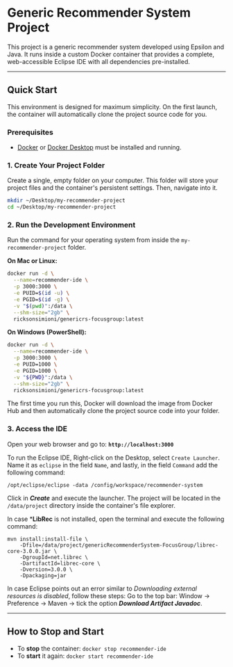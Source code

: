 # Generic Recommender System Project

This project is a generic recommender system developed using Epsilon and Java. It runs inside a custom Docker container that provides a complete, web-accessible Eclipse IDE with all dependencies pre-installed.

-----

## Quick Start

This environment is designed for maximum simplicity. On the first launch, the container will automatically clone the project source code for you.

### **Prerequisites**

  * [Docker](https://docs.docker.com/get-started/get-docker/) or [Docker Desktop](https://www.docker.com/products/docker-desktop/) must be installed and running.

### **1. Create Your Project Folder**

Create a single, empty folder on your computer. This folder will store your project files and the container's persistent settings. Then, navigate into it.

```bash
mkdir ~/Desktop/my-recommender-project
cd ~/Desktop/my-recommender-project
```

### **2. Run the Development Environment**

Run the command for your operating system from inside the `my-recommender-project` folder.

**On Mac or Linux:**

```bash
docker run -d \
  --name=recommender-ide \
  -p 3000:3000 \
  -e PUID=$(id -u) \
  -e PGID=$(id -g) \
  -v "$(pwd)":/data \
  --shm-size="2gb" \
  ricksonsimioni/genericrs-focusgroup:latest
```

**On Windows (PowerShell):**

```bash
docker run -d \
  --name=recommender-ide \
  -p 3000:3000 \
  -e PUID=1000 \
  -e PGID=1000 \
  -v "${PWD}":/data \
  --shm-size="2gb" \
  ricksonsimioni/genericrs-focusgroup:latest
```

The first time you run this, Docker will download the image from Docker Hub and then automatically clone the project source code into your folder.

### **3. Access the IDE**

Open your web browser and go to:
**`http://localhost:3000`**

To run the Eclipse IDE, Right-click on the Desktop, select ```Create Launcher```.
Name it as ```eclipse``` in the field ```Name```, and lastly, in the field ```Command``` add the following command:
```
/opt/eclipse/eclipse -data /config/workspace/recommender-system
```

Click in ***Create*** and execute the launcher. The project will be located in the `/data/project` directory inside the container's file explorer.

In case ***LibRec** is not installed, open the terminal and execute the following command:

```
mvn install:install-file \
    -Dfile=/data/project/genericRecommenderSystem-FocusGroup/librec-core-3.0.0.jar \
    -DgroupId=net.librec \
    -DartifactId=librec-core \
    -Dversion=3.0.0 \
    -Dpackaging=jar
```

In case Eclipse points out an error similar to _Downloading external resources is disabled_, follow these steps:
Go to the top bar: Window -> Preference -> Maven -> tick the option ***Download Artifact Javadoc***.

-----

## How to Stop and Start

  * To **stop** the container: `docker stop recommender-ide`
  * To **start** it again: `docker start recommender-ide`
